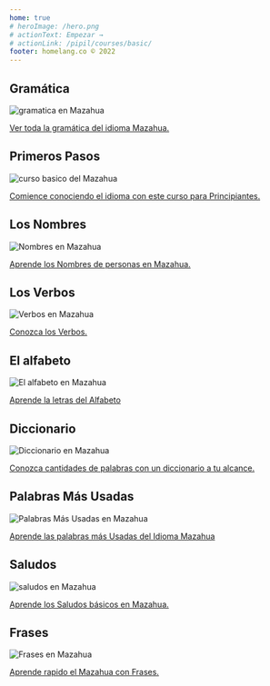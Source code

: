 ```yaml
---
home: true
# heroImage: /hero.png
# actionText: Empezar →
# actionLink: /pipil/courses/basic/
footer: homelang.co © 2022  
---
```


<div class="features">
  <div class="feature">
    <h2>Gramática </h2>
    <img src="/home/grammar.jpg" alt="gramatica en Mazahua">
    <p><a href="/mx/mazahua/grammar/guide/">Ver toda la gramática del idioma Mazahua.</a></p>
  </div>
  <div class="feature">
    <h2>Primeros Pasos</h2>
    <img src="/home/courses.jpg" alt="curso basico del Mazahua">
    <p><a href="/mx/mazahua/courses/basic/">Comience conociendo el idioma con este curso para Principiantes.</a></p>
  </div>
  <div class="feature">
    <h2>Los Nombres</h2>
    <img src="/home/people.jpg" alt="Nombres en Mazahua">
    <p><a href="/mx/mazahua/vocabulary/people/">Aprende los Nombres de personas en Mazahua.</a></p>
  </div>
   <div class="feature">
    <h2>Los Verbos </h2>
    <img src="/home/verbs.png" alt="Verbos en Mazahua">
    <p><a href="/mx/mazahua/grammar/verbs/">Conozca los Verbos.</a></p>
  </div>
  <div class="feature">
    <h2>El alfabeto</h2>
    <img src="/home/alphabet.jpg" alt="El alfabeto en Mazahua">
    <p><a href="/mx/mazahua/grammar/alphabet/">Aprende la letras del Alfabeto</a></p>
  </div>
     <div class="feature">
    <h2>Diccionario</h2>
    <img src="/home/dictionary.jpg" alt="Diccionario en Mazahua">
    <p><a href="/mx/mazahua/dictionary/">Conozca cantidades de palabras con un diccionario a tu alcance.</a></p>
  </div>
  <div class="feature">
    <h2>Palabras Más Usadas</h2>
    <img src="/home/more_used.jpg" alt="Palabras Más Usadas en Mazahua">
    <p><a href="/mx/mazahua/vocabulary/more_used/">Aprende las palabras más Usadas del Idioma Mazahua</a></p>
  </div>
    <div class="feature">
    <h2>Saludos</h2>
    <img src="/home/greetings.jpg" alt="saludos en Mazahua">
    <p><a href="/mx/mazahua/vocabulary/greetings/">Aprende los Saludos básicos en Mazahua.</a></p>
  </div>
   <div class="feature">
    <h2>Frases</h2>
    <img src="/home/phrases.jpg" alt="Frases en Mazahua">
    <p><a href="/mx/mazahua/vocabulary/phrases/">Aprende rapido el Mazahua con Frases.</a></p>
  </div>
</div>

<!-- <counter/> -->